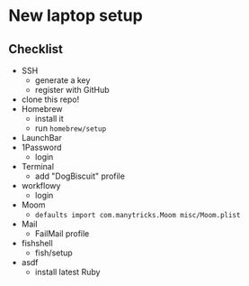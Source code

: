# New laptop setup

## Checklist

- SSH
  - generate a key
  - register with GitHub
- clone this repo!
- Homebrew
  - install it
  - run `homebrew/setup`
- LaunchBar
- 1Password
  - login
- Terminal
  - add "DogBiscuit" profile
- workflowy
  - login
- Moom
  - `defaults import com.manytricks.Moom misc/Moom.plist`
- Mail
  - FailMail profile
- fishshell
  - fish/setup
- asdf
  - install latest Ruby
